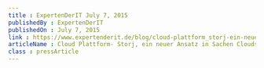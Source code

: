 ```yaml
---
title : ExpertenDerIT July 7, 2015
publishedBy : ExpertenDerIT
publishedOn : July 7, 2015
link : https://www.expertenderit.de/blog/cloud-plattform_storj-ein-neuer-ansatz-in-sachen-cloudspeicher
articleName : Cloud Plattform- Storj, ein neuer Ansatz in Sachen Cloudspeicher
class : pressArticle
---
```

